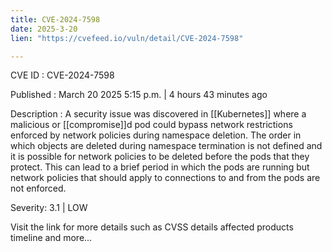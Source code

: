 ```yaml
---
title: CVE-2024-7598
date: 2025-3-20
lien: "https://cvefeed.io/vuln/detail/CVE-2024-7598"

---
```


CVE ID : CVE-2024-7598

Published :  March 20
2025
5:15 p.m. | 4 hours
43 minutes ago

Description : A security issue was discovered in [[Kubernetes]] where a malicious or [[compromise]]d pod could bypass network restrictions enforced by network policies during namespace deletion. The order in which objects are deleted during namespace termination is not defined
and it is possible for network policies to be deleted before the pods that they protect. This can lead to a brief period in which the pods are running
but network policies that should apply to connections to and from the pods are not enforced.

Severity: 3.1 | LOW

Visit the link for more details
such as CVSS details
affected products
timeline
and more...
